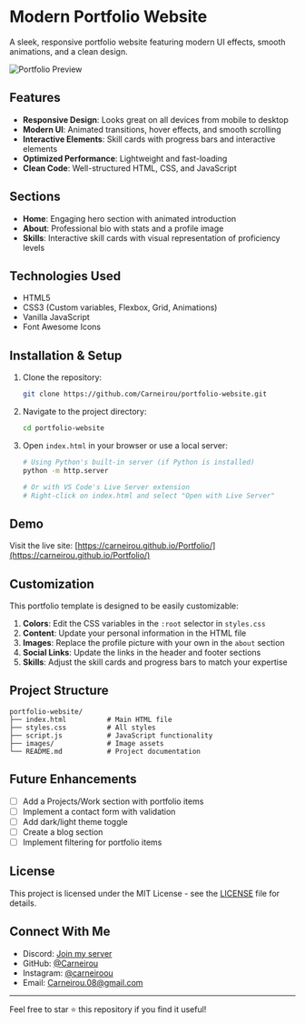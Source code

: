 # Modern Portfolio Website

A sleek, responsive portfolio website featuring modern UI effects, smooth animations, and a clean design.

![Portfolio Preview](Preview.jpg)

##  Features

- **Responsive Design**: Looks great on all devices from mobile to desktop
- **Modern UI**: Animated transitions, hover effects, and smooth scrolling
- **Interactive Elements**: Skill cards with progress bars and interactive elements
- **Optimized Performance**: Lightweight and fast-loading
- **Clean Code**: Well-structured HTML, CSS, and JavaScript

##  Sections

- **Home**: Engaging hero section with animated introduction
- **About**: Professional bio with stats and a profile image
- **Skills**: Interactive skill cards with visual representation of proficiency levels

##  Technologies Used

- HTML5
- CSS3 (Custom variables, Flexbox, Grid, Animations)
- Vanilla JavaScript
- Font Awesome Icons

##  Installation & Setup

1. Clone the repository:
   ```bash
   git clone https://github.com/Carneirou/portfolio-website.git
   ```

2. Navigate to the project directory:
   ```bash
   cd portfolio-website
   ```

3. Open `index.html` in your browser or use a local server:
   ```bash
   # Using Python's built-in server (if Python is installed)
   python -m http.server
   
   # Or with VS Code's Live Server extension
   # Right-click on index.html and select "Open with Live Server"
   ```

##  Demo

Visit the live site: [https://carneirou.github.io/Portfolio/](https://carneirou.github.io/Portfolio/)

##  Customization

This portfolio template is designed to be easily customizable:

1. **Colors**: Edit the CSS variables in the `:root` selector in `styles.css`
2. **Content**: Update your personal information in the HTML file
3. **Images**: Replace the profile picture with your own in the `about` section
4. **Social Links**: Update the links in the header and footer sections
5. **Skills**: Adjust the skill cards and progress bars to match your expertise

##  Project Structure

```
portfolio-website/
├── index.html          # Main HTML file
├── styles.css          # All styles
├── script.js           # JavaScript functionality
├── images/             # Image assets
└── README.md           # Project documentation
```

##  Future Enhancements

- [ ] Add a Projects/Work section with portfolio items
- [ ] Implement a contact form with validation
- [ ] Add dark/light theme toggle
- [ ] Create a blog section
- [ ] Implement filtering for portfolio items

##  License

This project is licensed under the MIT License - see the [LICENSE](LICENSE) file for details.

##  Connect With Me

- Discord: [Join my server](https://discord.gg/Eh52WbJAZ7)
- GitHub: [@Carneirou](https://github.com/Carneirou)
- Instagram: [@carneiroou](https://www.instagram.com/carneiroou)
- Email: Carneirou.08@gmail.com

---

Feel free to star ⭐ this repository if you find it useful!
